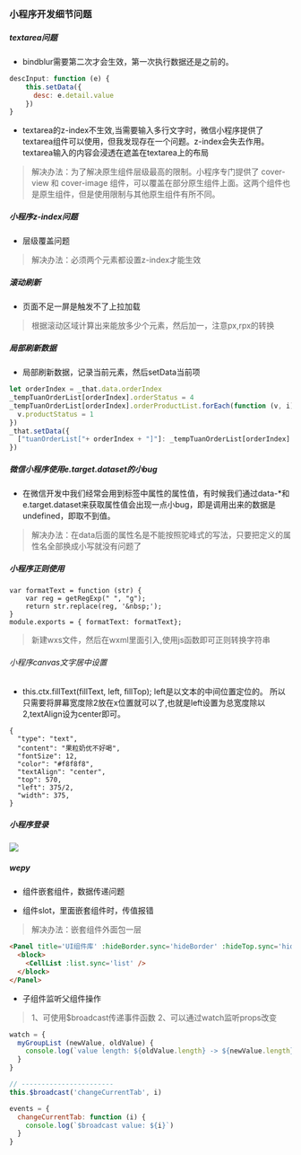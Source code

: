 ### 小程序开发细节问题

##### textarea问题
- bindblur需要第二次才会生效，第一次执行数据还是之前的。
```js
descInput: function (e) {
    this.setData({
      desc: e.detail.value
    })
}
```
- textarea的z-index不生效,当需要输入多行文字时，微信小程序提供了textarea组件可以使用，但我发现存在一个问题。z-index会失去作用。textarea输入的内容会浸透在遮盖在textarea上的布局

> 解决办法：为了解决原生组件层级最高的限制。小程序专门提供了 cover-view 和 cover-image 组件，可以覆盖在部分原生组件上面。这两个组件也是原生组件，但是使用限制与其他原生组件有所不同。

##### 小程序z-index问题

- 层级覆盖问题
> 解决办法：必须两个元素都设置z-index才能生效



##### 滚动刷新

- 页面不足一屏是触发不了上拉加载
> 根据滚动区域计算出来能放多少个元素，然后加一，注意px,rpx的转换

##### 局部刷新数据

- 局部刷新数据，记录当前元素，然后setData当前项
```js
let orderIndex = _that.data.orderIndex
_tempTuanOrderList[orderIndex].orderStatus = 4
_tempTuanOrderList[orderIndex].orderProductList.forEach(function (v, i) {
  v.productStatus = 1
})
_that.setData({
  ["tuanOrderList["+ orderIndex + "]"]: _tempTuanOrderList[orderIndex]
})
```

##### 微信小程序使用e.target.dataset的小bug
- 在微信开发中我们经常会用到标签中属性的属性值，有时候我们通过data-*和 e.target.dataset来获取属性值会出现一点小bug，即是调用出来的数据是undefined，即取不到值。 

> 解决办法：在data后面的属性名是不能按照驼峰式的写法，只要把定义的属性名全部换成小写就没有问题了

##### 小程序正则使用
```$js
var formatText = function (str) {
    var reg = getRegExp(" ", "g");
    return str.replace(reg, '&nbsp;');
}
module.exports = { formatText: formatText};
```
> 新建wxs文件，然后在wxml里面引入,使用js函数即可正则转换字符串

###### 小程序canvas文字居中设置
-  this.ctx.fillText(fillText, left, fillTop); left是以文本的中间位置定位的。
  所以只需要将屏幕宽度除2放在x位置就可以了,也就是left设置为总宽度除以2,textAlign设为center即可。
  
```$js
{
  "type": "text",
  "content": "果粒奶优不好喝",
  "fontSize": 12,
  "color": "#f8f8f8",
  "textAlign": "center",
  "top": 570,
  "left": 375/2,
  "width": 375,
}
```

##### 小程序登录

![](http://pc1g4qy0i.bkt.clouddn.com//upload/wxlogin.png)

##### wepy

- 组件嵌套组件，数据传递问题

- 组件slot，里面嵌套组件时，传值报错
> 解决办法：嵌套组件外面包一层<block></block>
```html
<Panel title='UI组件库' :hideBorder.sync='hideBorder' :hideTop.sync='hideTop'>
  <block>
    <CellList :list.sync='list' />
  </block>
</Panel>
```
- 子组件监听父组件操作
> 1、可使用$broadcast传递事件函数
> 2、可以通过watch监听props改变
```js
watch = {
  myGroupList (newValue, oldValue) {
    console.log(`value length: ${oldValue.length} -> ${newValue.length}`)
  }
}

// -----------------------
this.$broadcast('changeCurrentTab', i)

events = {
  changeCurrentTab: function (i) {
    console.log(`$broadcast value: ${i}`)
  }
}
```
